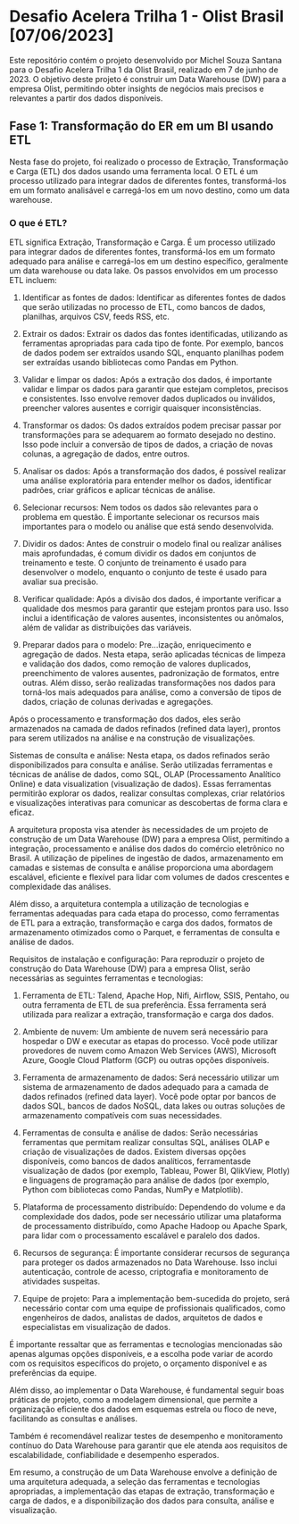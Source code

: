 # Desafio Acelera Trilha 1 - Olist Brasil [07/06/2023]

Este repositório contém o projeto desenvolvido por Michel Souza Santana para o Desafio Acelera Trilha 1 da Olist Brasil, realizado em 7 de junho de 2023. O objetivo deste projeto é construir um Data Warehouse (DW) para a empresa Olist, permitindo obter insights de negócios mais precisos e relevantes a partir dos dados disponíveis.

## Fase 1: Transformação do ER em um BI usando ETL

Nesta fase do projeto, foi realizado o processo de Extração, Transformação e Carga (ETL) dos dados usando uma ferramenta local. O ETL é um processo utilizado para integrar dados de diferentes fontes, transformá-los em um formato analisável e carregá-los em um novo destino, como um data warehouse.

### O que é ETL?

ETL significa Extração, Transformação e Carga. É um processo utilizado para integrar dados de diferentes fontes, transformá-los em um formato adequado para análise e carregá-los em um destino específico, geralmente um data warehouse ou data lake. Os passos envolvidos em um processo ETL incluem:

1. Identificar as fontes de dados: Identificar as diferentes fontes de dados que serão utilizadas no processo de ETL, como bancos de dados, planilhas, arquivos CSV, feeds RSS, etc.

2. Extrair os dados: Extrair os dados das fontes identificadas, utilizando as ferramentas apropriadas para cada tipo de fonte. Por exemplo, bancos de dados podem ser extraídos usando SQL, enquanto planilhas podem ser extraídas usando bibliotecas como Pandas em Python.

3. Validar e limpar os dados: Após a extração dos dados, é importante validar e limpar os dados para garantir que estejam completos, precisos e consistentes. Isso envolve remover dados duplicados ou inválidos, preencher valores ausentes e corrigir quaisquer inconsistências.

4. Transformar os dados: Os dados extraídos podem precisar passar por transformações para se adequarem ao formato desejado no destino. Isso pode incluir a conversão de tipos de dados, a criação de novas colunas, a agregação de dados, entre outros.

5. Analisar os dados: Após a transformação dos dados, é possível realizar uma análise exploratória para entender melhor os dados, identificar padrões, criar gráficos e aplicar técnicas de análise.

6. Selecionar recursos: Nem todos os dados são relevantes para o problema em questão. É importante selecionar os recursos mais importantes para o modelo ou análise que está sendo desenvolvida.

7. Dividir os dados: Antes de construir o modelo final ou realizar análises mais aprofundadas, é comum dividir os dados em conjuntos de treinamento e teste. O conjunto de treinamento é usado para desenvolver o modelo, enquanto o conjunto de teste é usado para avaliar sua precisão.

8. Verificar qualidade: Após a divisão dos dados, é importante verificar a qualidade dos mesmos para garantir que estejam prontos para uso. Isso inclui a identificação de valores ausentes, inconsistentes ou anômalos, além de validar as distribuições das variáveis.

9. Preparar dados para o modelo: Pre...ização, enriquecimento e agregação de dados. Nesta etapa, serão aplicadas técnicas de limpeza e validação dos dados, como remoção de valores duplicados, preenchimento de valores ausentes, padronização de formatos, entre outras. Além disso, serão realizadas transformações nos dados para torná-los mais adequados para análise, como a conversão de tipos de dados, criação de colunas derivadas e agregações.

Após o processamento e transformação dos dados, eles serão armazenados na camada de dados refinados (refined data layer), prontos para serem utilizados na análise e na construção de visualizações.

Sistemas de consulta e análise: Nesta etapa, os dados refinados serão disponibilizados para consulta e análise. Serão utilizadas ferramentas e técnicas de análise de dados, como SQL, OLAP (Processamento Analítico Online) e data visualization (visualização de dados). Essas ferramentas permitirão explorar os dados, realizar consultas complexas, criar relatórios e visualizações interativas para comunicar as descobertas de forma clara e eficaz.

A arquitetura proposta visa atender às necessidades de um projeto de construção de um Data Warehouse (DW) para a empresa Olist, permitindo a integração, processamento e análise dos dados do comércio eletrônico no Brasil. A utilização de pipelines de ingestão de dados, armazenamento em camadas e sistemas de consulta e análise proporciona uma abordagem escalável, eficiente e flexível para lidar com volumes de dados crescentes e complexidade das análises.

Além disso, a arquitetura contempla a utilização de tecnologias e ferramentas adequadas para cada etapa do processo, como ferramentas de ETL para a extração, transformação e carga dos dados, formatos de armazenamento otimizados como o Parquet, e ferramentas de consulta e análise de dados.

Requisitos de instalação e configuração:
Para reproduzir o projeto de construção do Data Warehouse (DW) para a empresa Olist, serão necessárias as seguintes ferramentas e tecnologias:

1. Ferramenta de ETL: Talend, Apache Hop, Nifi, Airflow, SSIS, Pentaho, ou outra ferramenta de ETL de sua preferência. Essa ferramenta será utilizada para realizar a extração, transformação e carga dos dados.

2. Ambiente de nuvem: Um ambiente de nuvem será necessário para hospedar o DW e executar as etapas do processo. Você pode utilizar provedores de nuvem como Amazon Web Services (AWS), Microsoft Azure, Google Cloud Platform (GCP) ou outras opções disponíveis.

3. Ferramenta de armazenamento de dados: Será necessário utilizar um sistema de armazenamento de dados adequado para a camada de dados refinados (refined data layer). Você pode optar por bancos de dados SQL, bancos de dados NoSQL, data lakes ou outras soluções de armazenamento compatíveis com suas necessidades.

4. Ferramentas de consulta e análise de dados: Serão necessárias ferramentas que permitam realizar consultas SQL, análises OLAP e criação de visualizações de dados. Existem diversas opções disponíveis, como bancos de dados analíticos, ferramentasde visualização de dados (por exemplo, Tableau, Power BI, QlikView, Plotly) e linguagens de programação para análise de dados (por exemplo, Python com bibliotecas como Pandas, NumPy e Matplotlib).

5. Plataforma de processamento distribuído: Dependendo do volume e da complexidade dos dados, pode ser necessário utilizar uma plataforma de processamento distribuído, como Apache Hadoop ou Apache Spark, para lidar com o processamento escalável e paralelo dos dados.

6. Recursos de segurança: É importante considerar recursos de segurança para proteger os dados armazenados no Data Warehouse. Isso inclui autenticação, controle de acesso, criptografia e monitoramento de atividades suspeitas.

7. Equipe de projeto: Para a implementação bem-sucedida do projeto, será necessário contar com uma equipe de profissionais qualificados, como engenheiros de dados, analistas de dados, arquitetos de dados e especialistas em visualização de dados.

É importante ressaltar que as ferramentas e tecnologias mencionadas são apenas algumas opções disponíveis, e a escolha pode variar de acordo com os requisitos específicos do projeto, o orçamento disponível e as preferências da equipe.

Além disso, ao implementar o Data Warehouse, é fundamental seguir boas práticas de projeto, como a modelagem dimensional, que permite a organização eficiente dos dados em esquemas estrela ou floco de neve, facilitando as consultas e análises.

Também é recomendável realizar testes de desempenho e monitoramento contínuo do Data Warehouse para garantir que ele atenda aos requisitos de escalabilidade, confiabilidade e desempenho esperados.

Em resumo, a construção de um Data Warehouse envolve a definição de uma arquitetura adequada, a seleção das ferramentas e tecnologias apropriadas, a implementação das etapas de extração, transformação e carga de dados, e a disponibilização dos dados para consulta, análise e visualização.
